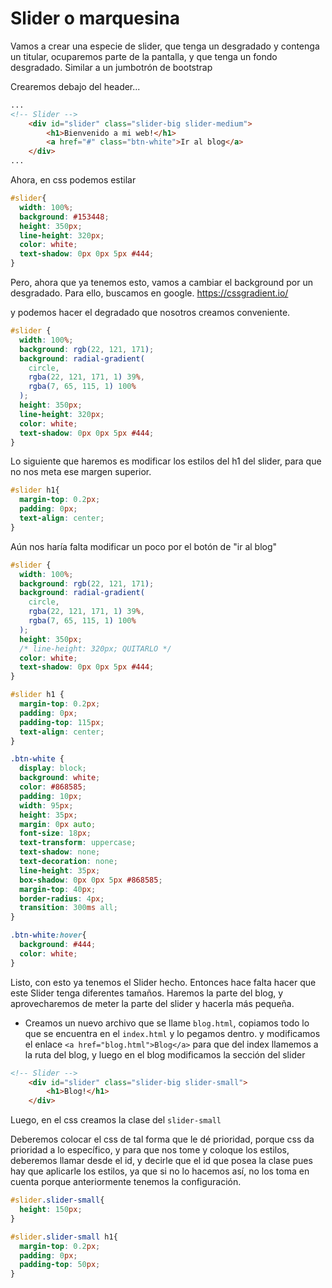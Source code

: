 # Slider o marquesina

Vamos a crear una especie de slider, que tenga un desgradado y contenga un titular, ocuparemos parte de la pantalla, y que tenga un fondo desgradado.
Similar a un jumbotrón de bootstrap

Crearemos debajo del header...

```html
...
<!-- Slider -->
    <div id="slider" class="slider-big slider-medium">
        <h1>Bienvenido a mi web!</h1>
        <a href="#" class="btn-white">Ir al blog</a>
    </div>
...
```

Ahora, en css podemos estilar
```css
#slider{
  width: 100%;
  background: #153448;
  height: 350px;
  line-height: 320px;
  color: white;
  text-shadow: 0px 0px 5px #444;
}
```

Pero, ahora que ya tenemos esto, vamos a cambiar el background por un desgradado.
Para ello, buscamos en google.
https://cssgradient.io/

y podemos hacer el degradado que nosotros creamos conveniente.

```css
#slider {
  width: 100%;
  background: rgb(22, 121, 171);
  background: radial-gradient(
    circle,
    rgba(22, 121, 171, 1) 39%,
    rgba(7, 65, 115, 1) 100%
  );
  height: 350px;
  line-height: 320px;
  color: white;
  text-shadow: 0px 0px 5px #444;
}
```

Lo siguiente que haremos es modificar los estilos del h1 del slider, para que no nos meta ese margen superior.

```css
#slider h1{
  margin-top: 0.2px;
  padding: 0px;
  text-align: center;
}
```

Aún nos haría falta modificar un poco por el botón de "ir al blog"

```css
#slider {
  width: 100%;
  background: rgb(22, 121, 171);
  background: radial-gradient(
    circle,
    rgba(22, 121, 171, 1) 39%,
    rgba(7, 65, 115, 1) 100%
  );
  height: 350px;
  /* line-height: 320px; QUITARLO */
  color: white;
  text-shadow: 0px 0px 5px #444;
}

#slider h1 {
  margin-top: 0.2px;
  padding: 0px;
  padding-top: 115px;
  text-align: center;
}

.btn-white {
  display: block;
  background: white;
  color: #868585;
  padding: 10px;
  width: 95px;
  height: 35px;
  margin: 0px auto;
  font-size: 18px;
  text-transform: uppercase;
  text-shadow: none;
  text-decoration: none;
  line-height: 35px;
  box-shadow: 0px 0px 5px #868585;
  margin-top: 40px;
  border-radius: 4px;
  transition: 300ms all;
}

.btn-white:hover{
  background: #444;
  color: white;
}
``` 

Listo, con esto ya tenemos el Slider hecho. Entonces hace falta hacer que este Slider tenga diferentes tamaños.
Haremos la parte del blog, y aprovecharemos de meter la parte del slider y hacerla más pequeña.

- Creamos un nuevo archivo que se llame `blog.html`, copiamos todo lo que se encuentra en el `index.html` y lo pegamos dentro. 
y modificamos el enlace `<a href="blog.html">Blog</a>` para que del index llamemos a la ruta del blog, y luego en el blog modificamos la sección del slider
```html
<!-- Slider -->
    <div id="slider" class="slider-big slider-small">
        <h1>Blog!</h1>
    </div>
``` 

Luego, en el css creamos la clase del `slider-small` 

Deberemos colocar el css de tal forma que le dé prioridad, porque css da prioridad a lo específico, y para que nos tome y coloque los estilos, deberemos llamar desde el id, y decirle que el id que posea la clase pues hay que aplicarle los estilos, ya que si no lo hacemos así, no los toma en cuenta porque anteriormente tenemos la configuración.
```css
#slider.slider-small{
  height: 150px;
}

#slider.slider-small h1{
  margin-top: 0.2px;
  padding: 0px;
  padding-top: 50px;
}
```